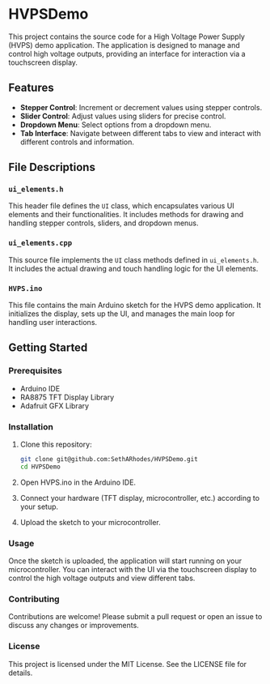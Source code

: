 # HVPSDemo

This project contains the source code for a High Voltage Power Supply (HVPS) demo application. The application is designed to manage and control high voltage outputs, providing an interface for interaction via a touchscreen display.

## Features

- **Stepper Control**: Increment or decrement values using stepper controls.
- **Slider Control**: Adjust values using sliders for precise control.
- **Dropdown Menu**: Select options from a dropdown menu.
- **Tab Interface**: Navigate between different tabs to view and interact with different controls and information.

## File Descriptions

### `ui_elements.h`

This header file defines the `UI` class, which encapsulates various UI elements and their functionalities. It includes methods for drawing and handling stepper controls, sliders, and dropdown menus.

### `ui_elements.cpp`

This source file implements the `UI` class methods defined in `ui_elements.h`. It includes the actual drawing and touch handling logic for the UI elements.

### `HVPS.ino`

This file contains the main Arduino sketch for the HVPS demo application. It initializes the display, sets up the UI, and manages the main loop for handling user interactions.

## Getting Started

### Prerequisites

- Arduino IDE
- RA8875 TFT Display Library
- Adafruit GFX Library

### Installation

1. Clone this repository:
   ```sh
   git clone git@github.com:SethARhodes/HVPSDemo.git
   cd HVPSDemo
   ```

2. Open HVPS.ino in the Arduino IDE.

3. Connect your hardware (TFT display, microcontroller, etc.) according to your setup.

4. Upload the sketch to your microcontroller.

### Usage

Once the sketch is uploaded, the application will start running on your microcontroller. You can interact with the UI via the touchscreen display to control the high voltage outputs and view different tabs.

### Contributing

Contributions are welcome! Please submit a pull request or open an issue to discuss any changes or improvements.

### License

This project is licensed under the MIT License. See the LICENSE file for details.
